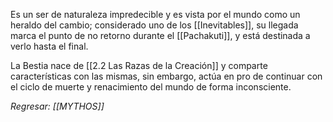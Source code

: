 Es un ser de naturaleza impredecible y es vista por el mundo como un heraldo del cambio; considerado uno de los [[Inevitables]], su llegada marca el punto de no retorno durante el [[Pachakuti]], y está destinada a verlo hasta el final.

La Bestia nace de [[2.2 Las Razas de la Creación]] y comparte características con las mismas, sin embargo, actúa en pro de continuar con el ciclo de muerte y renacimiento del mundo de forma inconsciente.

*Regresar: [[MYTHOS]]*